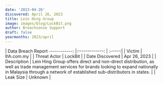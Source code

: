 ```yaml
---
date: '2023-04-26'
discovered: April 26, 2023
title: Lein Hing Group
image: images/blog/LockBit.png
author: Breachsense Support
draft: false
yearmonths: 2023/april
---
```



| Data Breach Report
------------:     |:-------------:    | :-----:|
| Victim      | lhh.com.my      | 
| Threat Actor      | LockBit      | 
| Date Discovered      | Apr 26, 2023      | 
| Description      | Lein Hing Group offers direct and non-direct distribution, as well as trade management services for brands looking to expand nationally in Malaysia through a network of established sub-distributors in states.      | 
| Leak Size      | Unknown      | 

